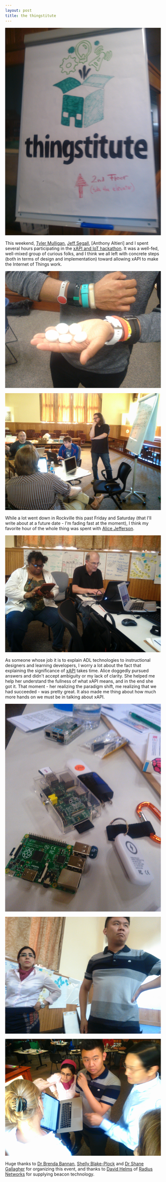 ```yaml
---
layout: post
title: the thingstitute
---
```


![Thingstitute sign](/images/thingstitute.png 'Thingstitute sign')

This weekend, [Tyler Mulligan](https://twitter.com/tyleradl), [Jeff Segall](https://www.linkedin.com/pub/jeff-segall/95/557/7), [Anthony Altieri] and I spent several hours participating in the [xAPI and IoT hackathon](http://craigwiggins.github.io/2015/04/12/xapi+iot/). It was a well-fed, well-mixed group of curious folks, and I think we all left with concrete steps (both in terms of design and implementation) toward allowing xAPI to make the Internet of Things work. 

![Mike Lee's wearables](/images/mike-bands.png 'wearables and sensors')

![Shelly, Anthony and Tyler](/images/shelly-anthony-tyler.png 'shelly, anthony and tyler')

While a lot went down in Rockville this past Friday and Saturday (that I'll write about at a future date - I'm fading fast at the moment), I think my favorite hour of the whole thing was spent with [Alice Jefferson](https://www.linkedin.com/pub/alice-jefferson/7/571/2ba). 

![Alice and Jeff](/images/alice-and-jeff.jpg 'Alice and Jeff')

As someone whose job it is to explain ADL technologies to instructional designers and learning developers, I worry a lot about the fact that explaining the significance of [xAPI](http://xapi.adlnet.gov) takes time. Alice doggedly pursued answers and didn't accept ambiguity or my lack of clarity. She helped me help her understand the fullness of what xAPI means, and in the end she got it. That moment - her realizing the paradigm shift, me realizing that we had succeeded - was pretty great. It also made me thing about how much more hands on we must be in talking about xAPI.

![gadgets](/images/gadgets.png 'gadgets')

![Nafiseh and Yachao](/images/nafiseh-yachao.png 'nafiseh and yachao')

![collaboration](/images/collaboration.png 'collaboration')

Huge thanks to [Dr Brenda Bannan](https://twitter.com/BrendaBannan), [Shelly Blake-Plock](https://twitter.com/BlakePlock) and [Dr Shane Gallagher](https://twitter.com/psgallagher) for organizing this event, and thanks to [David Helms](https://twitter.com/davidhelms) of [Radius Networks](https://twitter.com/RadiusNetworks) for supplying beacon technology.
